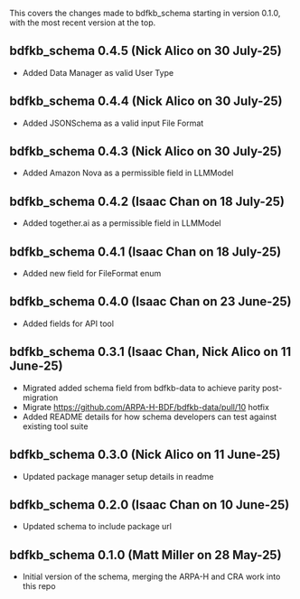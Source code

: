 This covers the changes made to bdfkb_schema starting in version 0.1.0, with the most recent version at the top.

## bdfkb_schema 0.4.5 (Nick Alico on 30 July-25)

- Added Data Manager as valid User Type

## bdfkb_schema 0.4.4 (Nick Alico on 30 July-25)

- Added JSONSchema as a valid input File Format

## bdfkb_schema 0.4.3 (Nick Alico on 30 July-25)

- Added Amazon Nova as a permissible field in LLMModel

## bdfkb_schema 0.4.2 (Isaac Chan on 18 July-25)

- Added together.ai as a permissible field in LLMModel

## bdfkb_schema 0.4.1 (Isaac Chan on 18 July-25)

- Added new field for FileFormat enum

## bdfkb_schema 0.4.0 (Isaac Chan on 23 June-25)

- Added fields for API tool

## bdfkb_schema 0.3.1 (Isaac Chan, Nick Alico on 11 June-25)

- Migrated added schema field from bdfkb-data to achieve parity post-migration
- Migrate https://github.com/ARPA-H-BDF/bdfkb-data/pull/10 hotfix
- Added README details for how schema developers can test against existing tool suite

## bdfkb_schema 0.3.0 (Nick Alico on 11 June-25)

- Updated package manager setup details in readme

## bdfkb_schema 0.2.0 (Isaac Chan on 10 June-25)

- Updated schema to include package url

## bdfkb_schema 0.1.0 (Matt Miller on 28 May-25)

- Initial version of the schema, merging the ARPA-H and CRA work into this repo